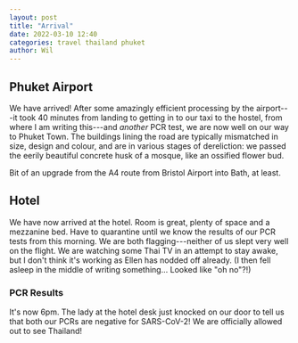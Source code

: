 ```yaml
---
layout: post
title: "Arrival"
date: 2022-03-10 12:40
categories: travel thailand phuket
author: Wil
---
```


## Phuket Airport

We have arrived! After some amazingly efficient processing by the airport---it took 40 minutes from landing to getting in to our taxi to the hostel, from where I am writing this---and *another* PCR test, we are now well on our way to Phuket Town. The buildings lining the road are typically mismatched in size, design and colour, and are in various stages of dereliction: we passed the eerily beautiful concrete husk of a mosque, like an ossified flower bud.

Bit of an upgrade from the A4 route from Bristol Airport into Bath, at least.

## Hotel

We have now arrived at the hotel. Room is great, plenty of space and a mezzanine bed. Have to quarantine until we know the results of our PCR tests from this morning. We are both flagging---neither of us slept very well on the flight. We are watching some Thai TV in an attempt to stay awake, but I don't think it's working as Ellen has nodded off already. (I then fell asleep in the middle of writing something... Looked like "oh no"?!)

### PCR Results

It's now 6pm. The lady at the hotel desk just knocked on our door to tell us that both our PCRs are negative for SARS-CoV-2! We are officially allowed out to see Thailand!